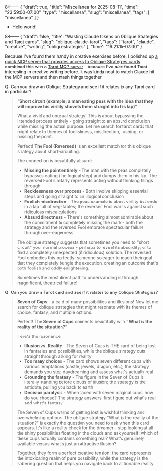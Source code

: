 8<--- { "draft": true, "title": "Miscellanea for 2025-08-11", "time": "23:59:00-07:00", "type": "miscellanea", "slug": "miscellanea", "tags": [ "miscellanea" ] }

- Hello world!

8<--- { "draft": false, "title": "Wasting Claude tokens on Oblique Strategies and Tarot cards", "slug": "oblique-claude-tarot", "tags": [ "tarot", "claude", "creative", "writing", "obliquestrategies" ], "time": "16:21:15-07:00" }

Because I've found them handy in creative exercises before, I polished up [a quick MCP server that provides access to Oblique Strategies cards](https://github.com/lmorchard/oblique-strategies-mcp). I combined this with a [Tarot MCP server](https://git.moraxcheng.me/Morax/tarot-mcp#readme) - because I've *also* found Tarot interesting in creative writing before. It was kinda neat to watch Claude hit the MCP servers and then mash things together.

Q: Can you draw an Oblique Strategy and see if it relates to any Tarot card in particular?

> **"Short circuit (example; a man eating peas with the idea that they will improve his virility shovels them straight into his lap)"**
> 
> What a vivid and unusual strategy! This is about bypassing the intended process entirely - going straight to an absurd conclusion while missing the actual purpose. Let me search for tarot cards that might relate to themes of foolishness, misdirection, rushing, or missing the point.
> 
> Perfect! **The Fool (Reversed)** is an excellent match for this oblique strategy about short-circuiting.
> 
> The connection is beautifully absurd:
> 
> - **Missing the point entirely** - The man with the peas completely bypasses eating (the logical step) and dumps them in his lap. The reversed Fool similarly represents acting without thinking things through
> - **Recklessness over process** - Both involve skipping essential steps and going straight to an illogical conclusion
> - **Foolish misdirection** - The peas example is about virility but ends in a lap full of vegetables; the reversed Fool warns against such ridiculous miscalculations
> - **Absurd directness** - There's something almost admirable about the commitment to completely missing the mark - both the strategy and the reversed Fool embrace spectacular failure through over-eagerness
> 
> The oblique strategy suggests that sometimes you need to "short circuit" your normal process - perhaps to reveal its absurdity, or to find a completely unexpected (if ridiculous) solution. The reversed Fool embodies this perfectly: someone so eager to reach their goal that they completely bungle the execution, creating an outcome that's both foolish and oddly enlightening.
> 
> Sometimes the most direct path to understanding is through magnificent, theatrical failure!

Q: Can you draw a Tarot card and see if it relates to any Oblique Strategies?

> **Seven of Cups** - a card of many possibilities and illusions! Now let me search for oblique strategies that might resonate with its themes of choice, fantasy, and multiple options.
> 
> Perfect! The **Seven of Cups** connects beautifully with **"What is the reality of the situation?"**
> 
> Here's the resonance:
> 
> - **Illusion vs. Reality** - The Seven of Cups is THE card of being lost in fantasies and possibilities, while the oblique strategy cuts straight through asking for reality
> - **Too many choices** - The card shows seven different cups with various temptations (castle, jewels, dragon, etc.); the strategy demands you stop daydreaming and assess what's actually real
> - **Grounding the fantasy** - The figure in the Seven of Cups is literally standing before clouds of illusion; the strategy is the antidote, pulling you back to earth
> - **Decision paralysis** - When faced with seven magical cups, how do you choose? The strategy answers: first figure out what's real and what's fantasy
> 
> The Seven of Cups warns of getting lost in wishful thinking and overwhelming options. The oblique strategy "What is the reality of the situation?" is exactly the question you need to ask when this card appears. It's like a reality check for the dreamer - stop looking at all the shiny possibilities floating in the clouds and ask yourself: which of these cups actually contains something real? What's genuinely available versus what's just an attractive illusion?
> 
> Together, they form a perfect creative tension: the card represents the intoxicating realm of pure possibility, while the strategy is the sobering question that helps you navigate back to actionable reality.

